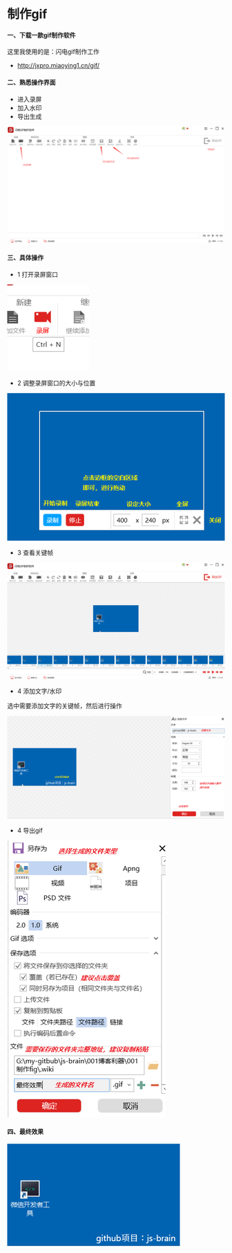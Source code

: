 # 制作gif


#### 一、下载一款gif制作软件

这里我使用的是：闪电gif制作工作

+ http://jxpro.miaoying1.cn/gif/

 

#### 二、熟悉操作界面

+ 进入录屏
+ 加入水印
+ 导出生成

![操作界面](.wiki/操作界面.png)



#### 三、具体操作

+ 1 打开录屏窗口

![录屏](.wiki/录屏.png)

+ 2 调整录屏窗口的大小与位置

![录屏窗口](.wiki/录屏窗口.png)

+ 3 查看关键帧

![录屏窗口](.wiki/录屏结果.png)

+ 4 添加文字/水印

选中需要添加文字的关键帧，然后进行操作

![添加文字](.wiki/添加文字.png)

+ 4 导出gif

![导出gif](.wiki/导出gif.png)

#### 四、最终效果

![最终效果](.wiki/最终效果.gif)